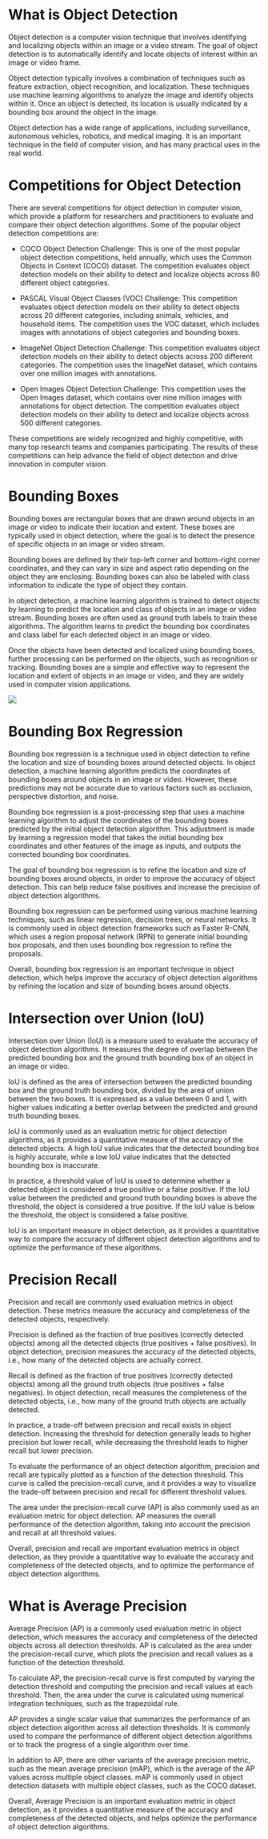 # What is Object Detection

Object detection is a computer vision technique that involves identifying and localizing objects within an image or a video stream. The goal of object detection is to automatically identify and locate objects of interest within an image or video frame.

Object detection typically involves a combination of techniques such as feature extraction, object recognition, and localization. These techniques use machine learning algorithms to analyze the image and identify objects within it. Once an object is detected, its location is usually indicated by a bounding box around the object in the image.

Object detection has a wide range of applications, including surveillance, autonomous vehicles, robotics, and medical imaging. It is an important technique in the field of computer vision, and has many practical uses in the real world.



# Competitions for Object Detection


There are several competitions for object detection in computer vision, which provide a platform for researchers and practitioners to evaluate and compare their object detection algorithms. Some of the popular object detection competitions are:

- COCO Object Detection Challenge: This is one of the most popular object detection competitions, held annually, which uses the Common Objects in Context (COCO) dataset. The competition evaluates object detection models on their ability to detect and localize objects across 80 different object categories.

- PASCAL Visual Object Classes (VOC) Challenge: This competition evaluates object detection models on their ability to detect objects across 20 different categories, including animals, vehicles, and household items. The competition uses the VOC dataset, which includes images with annotations of object categories and bounding boxes.

- ImageNet Object Detection Challenge: This competition evaluates object detection models on their ability to detect objects across 200 different categories. The competition uses the ImageNet dataset, which contains over one million images with annotations.

- Open Images Object Detection Challenge: This competition uses the Open Images dataset, which contains over nine million images with annotations for object detection. The competition evaluates object detection models on their ability to detect and localize objects across 500 different categories.

These competitions are widely recognized and highly competitive, with many top research teams and companies participating. The results of these competitions can help advance the field of object detection and drive innovation in computer vision.

# Bounding Boxes

Bounding boxes are rectangular boxes that are drawn around objects in an image or video to indicate their location and extent. These boxes are typically used in object detection, where the goal is to detect the presence of specific objects in an image or video stream.

Bounding boxes are defined by their top-left corner and bottom-right corner coordinates, and they can vary in size and aspect ratio depending on the object they are enclosing. Bounding boxes can also be labeled with class information to indicate the type of object they contain.

In object detection, a machine learning algorithm is trained to detect objects by learning to predict the location and class of objects in an image or video stream. Bounding boxes are often used as ground truth labels to train these algorithms. The algorithm learns to predict the bounding box coordinates and class label for each detected object in an image or video.

Once the objects have been detected and localized using bounding boxes, further processing can be performed on the objects, such as recognition or tracking. Bounding boxes are a simple and effective way to represent the location and extent of objects in an image or video, and they are widely used in computer vision applications.


![](https://www.anolytics.ai/wp-content/uploads/2021/02/bounding-1.jpg)


# Bounding Box Regression

Bounding box regression is a technique used in object detection to refine the location and size of bounding boxes around detected objects. In object detection, a machine learning algorithm predicts the coordinates of bounding boxes around objects in an image or video. However, these predictions may not be accurate due to various factors such as occlusion, perspective distortion, and noise.

Bounding box regression is a post-processing step that uses a machine learning algorithm to adjust the coordinates of the bounding boxes predicted by the initial object detection algorithm. This adjustment is made by learning a regression model that takes the initial bounding box coordinates and other features of the image as inputs, and outputs the corrected bounding box coordinates.

The goal of bounding box regression is to refine the location and size of bounding boxes around objects, in order to improve the accuracy of object detection. This can help reduce false positives and increase the precision of object detection algorithms.

Bounding box regression can be performed using various machine learning techniques, such as linear regression, decision trees, or neural networks. It is commonly used in object detection frameworks such as Faster R-CNN, which uses a region proposal network (RPN) to generate initial bounding box proposals, and then uses bounding box regression to refine the proposals.

Overall, bounding box regression is an important technique in object detection, which helps improve the accuracy of object detection algorithms by refining the location and size of bounding boxes around objects.


# Intersection over Union (IoU)

Intersection over Union (IoU) is a measure used to evaluate the accuracy of object detection algorithms. It measures the degree of overlap between the predicted bounding box and the ground truth bounding box of an object in an image or video.

IoU is defined as the area of intersection between the predicted bounding box and the ground truth bounding box, divided by the area of union between the two boxes. It is expressed as a value between 0 and 1, with higher values indicating a better overlap between the predicted and ground truth bounding boxes.

IoU is commonly used as an evaluation metric for object detection algorithms, as it provides a quantitative measure of the accuracy of the detected objects. A high IoU value indicates that the detected bounding box is highly accurate, while a low IoU value indicates that the detected bounding box is inaccurate.

In practice, a threshold value of IoU is used to determine whether a detected object is considered a true positive or a false positive. If the IoU value between the predicted and ground truth bounding boxes is above the threshold, the object is considered a true positive. If the IoU value is below the threshold, the object is considered a false positive.

IoU is an important measure in object detection, as it provides a quantitative way to compare the accuracy of different object detection algorithms and to optimize the performance of these algorithms.


# Precision Recall

Precision and recall are commonly used evaluation metrics in object detection. These metrics measure the accuracy and completeness of the detected objects, respectively.

Precision is defined as the fraction of true positives (correctly detected objects) among all the detected objects (true positives + false positives). In object detection, precision measures the accuracy of the detected objects, i.e., how many of the detected objects are actually correct.

Recall is defined as the fraction of true positives (correctly detected objects) among all the ground truth objects (true positives + false negatives). In object detection, recall measures the completeness of the detected objects, i.e., how many of the ground truth objects are actually detected.

In practice, a trade-off between precision and recall exists in object detection. Increasing the threshold for detection generally leads to higher precision but lower recall, while decreasing the threshold leads to higher recall but lower precision.

To evaluate the performance of an object detection algorithm, precision and recall are typically plotted as a function of the detection threshold. This curve is called the precision-recall curve, and it provides a way to visualize the trade-off between precision and recall for different threshold values.

The area under the precision-recall curve (AP) is also commonly used as an evaluation metric for object detection. AP measures the overall performance of the detection algorithm, taking into account the precision and recall at all threshold values.

Overall, precision and recall are important evaluation metrics in object detection, as they provide a quantitative way to evaluate the accuracy and completeness of the detected objects, and to optimize the performance of object detection algorithms.


# What is Average Precision

Average Precision (AP) is a commonly used evaluation metric in object detection, which measures the accuracy and completeness of the detected objects across all detection thresholds. AP is calculated as the area under the precision-recall curve, which plots the precision and recall values as a function of the detection threshold.

To calculate AP, the precision-recall curve is first computed by varying the detection threshold and computing the precision and recall values at each threshold. Then, the area under the curve is calculated using numerical integration techniques, such as the trapezoidal rule.

AP provides a single scalar value that summarizes the performance of an object detection algorithm across all detection thresholds. It is commonly used to compare the performance of different object detection algorithms or to track the progress of a single algorithm over time.

In addition to AP, there are other variants of the average precision metric, such as the mean average precision (mAP), which is the average of the AP values across multiple object classes. mAP is commonly used in object detection datasets with multiple object classes, such as the COCO dataset.

Overall, Average Precision is an important evaluation metric in object detection, as it provides a quantitative measure of the accuracy and completeness of the detected objects, and helps optimize the performance of object detection algorithms.